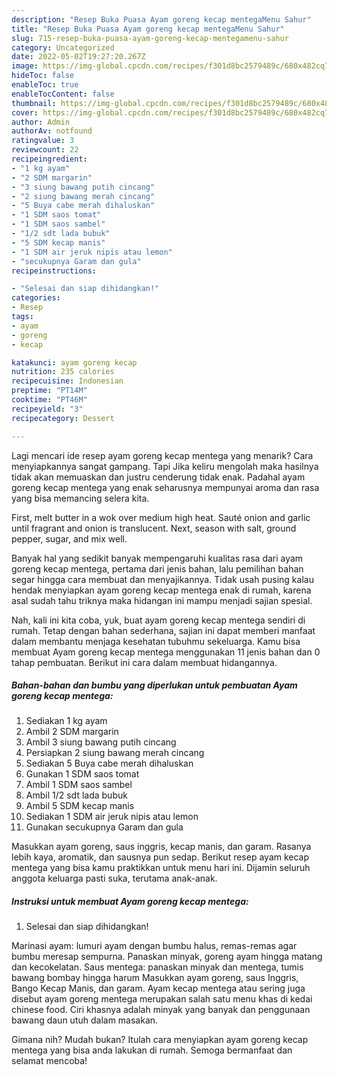 ```yaml
---
description: "Resep Buka Puasa Ayam goreng kecap mentegaMenu Sahur"
title: "Resep Buka Puasa Ayam goreng kecap mentegaMenu Sahur"
slug: 715-resep-buka-puasa-ayam-goreng-kecap-mentegamenu-sahur
category: Uncategorized
date: 2022-05-02T19:27:20.267Z
image: https://img-global.cpcdn.com/recipes/f301d8bc2579489c/680x482cq70/ayam-goreng-kecap-mentega-foto-resep-utama.jpg
hideToc: false
enableToc: true
enableTocContent: false
thumbnail: https://img-global.cpcdn.com/recipes/f301d8bc2579489c/680x482cq70/ayam-goreng-kecap-mentega-foto-resep-utama.jpg
cover: https://img-global.cpcdn.com/recipes/f301d8bc2579489c/680x482cq70/ayam-goreng-kecap-mentega-foto-resep-utama.jpg
author: Admin
authorAv: notfound
ratingvalue: 3
reviewcount: 22
recipeingredient:
- "1 kg ayam"
- "2 SDM margarin"
- "3 siung bawang putih cincang"
- "2 siung bawang merah cincang"
- "5 Buya cabe merah dihaluskan"
- "1 SDM saos tomat"
- "1 SDM saos sambel"
- "1/2 sdt lada bubuk"
- "5 SDM kecap manis"
- "1 SDM air jeruk nipis atau lemon"
- "secukupnya Garam dan gula"
recipeinstructions:

- "Selesai dan siap dihidangkan!"
categories:
- Resep
tags:
- ayam
- goreng
- kecap

katakunci: ayam goreng kecap 
nutrition: 235 calories
recipecuisine: Indonesian
preptime: "PT14M"
cooktime: "PT46M"
recipeyield: "3"
recipecategory: Dessert

---
```



Lagi mencari ide resep ayam goreng kecap mentega yang menarik? Cara menyiapkannya sangat gampang. Tapi Jika keliru mengolah maka hasilnya tidak akan memuaskan dan justru cenderung tidak enak. Padahal ayam goreng kecap mentega yang enak seharusnya mempunyai aroma dan rasa yang bisa memancing selera kita.


First, melt butter in a wok over medium high heat. Sauté onion and garlic until fragrant and onion is translucent. Next, season with salt, ground pepper, sugar, and mix well.

Banyak hal yang sedikit banyak mempengaruhi kualitas rasa dari ayam goreng kecap mentega, pertama dari jenis bahan, lalu pemilihan bahan segar hingga cara membuat dan menyajikannya. Tidak usah pusing kalau hendak menyiapkan ayam goreng kecap mentega enak di rumah, karena asal sudah tahu triknya maka hidangan ini mampu menjadi sajian spesial.


Nah, kali ini kita coba, yuk, buat ayam goreng kecap mentega sendiri di rumah. Tetap dengan bahan sederhana, sajian ini dapat memberi manfaat dalam membantu menjaga kesehatan tubuhmu sekeluarga. Kamu bisa membuat Ayam goreng kecap mentega menggunakan 11 jenis bahan dan 0 tahap pembuatan. Berikut ini cara dalam membuat hidangannya.

<!--inarticleads1-->

##### Bahan-bahan dan bumbu yang diperlukan untuk pembuatan Ayam goreng kecap mentega:

1. Sediakan 1 kg ayam
1. Ambil 2 SDM margarin
1. Ambil 3 siung bawang putih cincang
1. Persiapkan 2 siung bawang merah cincang
1. Sediakan 5 Buya cabe merah dihaluskan
1. Gunakan 1 SDM saos tomat
1. Ambil 1 SDM saos sambel
1. Ambil 1/2 sdt lada bubuk
1. Ambil 5 SDM kecap manis
1. Sediakan 1 SDM air jeruk nipis atau lemon
1. Gunakan secukupnya Garam dan gula


Masukkan ayam goreng, saus inggris, kecap manis, dan garam. Rasanya lebih kaya, aromatik, dan sausnya pun sedap. Berikut resep ayam kecap mentega yang bisa kamu praktikkan untuk menu hari ini. Dijamin seluruh anggota keluarga pasti suka, terutama anak-anak. 

<!--inarticleads2-->

##### Instruksi untuk membuat Ayam goreng kecap mentega:


1. Selesai dan siap dihidangkan!

Marinasi ayam: lumuri ayam dengan bumbu halus, remas-remas agar bumbu meresap sempurna. Panaskan minyak, goreng ayam hingga matang dan kecokelatan. Saus mentega: panaskan minyak dan mentega, tumis bawang bombay hingga harum Masukkan ayam goreng, saus Inggris, Bango Kecap Manis, dan garam. Ayam kecap mentega atau sering juga disebut ayam goreng mentega merupakan salah satu menu khas di kedai chinese food. Ciri khasnya adalah minyak yang banyak dan penggunaan bawang daun utuh dalam masakan. 

Gimana nih? Mudah bukan? Itulah cara menyiapkan ayam goreng kecap mentega yang bisa anda lakukan di rumah. Semoga bermanfaat dan selamat mencoba!
